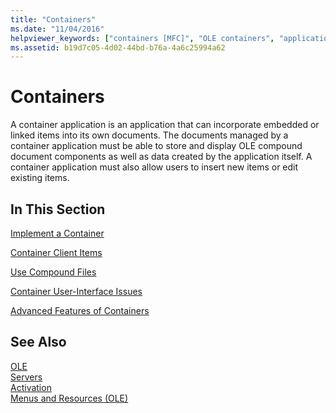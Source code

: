 ```yaml
---
title: "Containers"
ms.date: "11/04/2016"
helpviewer_keywords: ["containers [MFC]", "OLE containers", "application containers [MFC]", "containers [MFC], OLE container applications", "containers [MFC], container applications"]
ms.assetid: b19d7c05-4d02-44bd-b76a-4a6c25994a62
---
```

# Containers

A container application is an application that can incorporate embedded or linked items into its own documents. The documents managed by a container application must be able to store and display OLE compound document components as well as data created by the application itself. A container application must also allow users to insert new items or edit existing items.

## In This Section

[Implement a Container](../mfc/containers-implementing-a-container.md)

[Container Client Items](../mfc/containers-client-items.md)

[Use Compound Files](../mfc/containers-compound-files.md)

[Container User-Interface Issues](../mfc/containers-user-interface-issues.md)

[Advanced Features of Containers](../mfc/containers-advanced-features.md)

## See Also

[OLE](../mfc/ole-in-mfc.md)<br/>
[Servers](../mfc/servers.md)<br/>
[Activation](../mfc/activation-cpp.md)<br/>
[Menus and Resources (OLE)](../mfc/menus-and-resources-ole.md)

